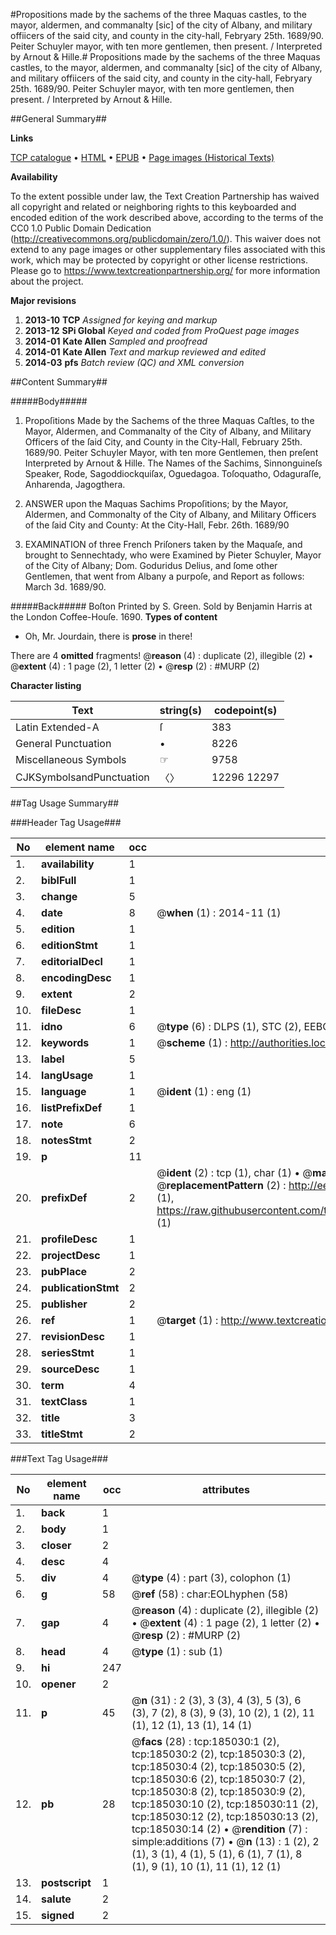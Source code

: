 #Propositions made by the sachems of the three Maquas castles, to the mayor, aldermen, and commanalty [sic] of the city of Albany, and military offiicers of the said city, and county in the city-hall, Febryary 25th. 1689/90. Peiter Schuyler mayor, with ten more gentlemen, then present. / Interpreted by Arnout & Hille.#
Propositions made by the sachems of the three Maquas castles, to the mayor, aldermen, and commanalty [sic] of the city of Albany, and military offiicers of the said city, and county in the city-hall, Febryary 25th. 1689/90. Peiter Schuyler mayor, with ten more gentlemen, then present. / Interpreted by Arnout & Hille.

##General Summary##

**Links**

[TCP catalogue](http://www.ota.ox.ac.uk/tcp/)  • 
[HTML](http://tei.it.ox.ac.uk/tcp/Texts-HTML/free/B09/B09808.html)  • 
[EPUB](http://tei.it.ox.ac.uk/tcp/Texts-EPUB/free/B09/B09808.epub) • 
[Page images (Historical Texts)](https://historicaltexts.jisc.ac.uk/eebo-69648859e)

**Availability**

To the extent possible under law, the Text Creation Partnership has waived all copyright and related or neighboring rights to this keyboarded and encoded edition of the work described above, according to the terms of the CC0 1.0 Public Domain Dedication (http://creativecommons.org/publicdomain/zero/1.0/). This waiver does not extend to any page images or other supplementary files associated with this work, which may be protected by copyright or other license restrictions. Please go to https://www.textcreationpartnership.org/ for more information about the project.

**Major revisions**

1. __2013-10__ __TCP__ *Assigned for keying and markup*
1. __2013-12__ __SPi Global__ *Keyed and coded from ProQuest page images*
1. __2014-01__ __Kate Allen__ *Sampled and proofread*
1. __2014-01__ __Kate Allen__ *Text and markup reviewed and edited*
1. __2014-03__ __pfs__ *Batch review (QC) and XML conversion*

##Content Summary##

#####Body#####

1. Propoſitions Made by the Sachems of the three Maquas Caſtles, to the Mayor, Aldermen, and Commanalty of the City of Albany, and Military Officers of the ſaid City, and County in the City-Hall, February 25th. 1689/90. Peiter Schuyler Mayor, with ten more Gentlemen, then preſent Interpreted by Arnout & Hille. The Names of the Sachims, Sinnonguineſs Speaker, Rode, Sagoddiockquiſax, Oguedagoa. Toſoquatho, Odaguraſſe, Anharenda, Jagogthera.

1. ANSWER upon the Maquas Sachims Propoſitions; by the Mayor, Aldermen, and Commonalty of the City of Albany, and Military Officers of the ſaid City and County: At the City-Hall, Febr. 26th. 1689/90

1. EXAMINATION of three French Priſoners taken by the Maquaſe, and brought to Sennechtady, who were Examined by Pieter Schuyler, Mayor of the City of Albany; Dom. Goduridus Delius, and ſome other Gentlemen, that went from Albany a purpoſe, and Report as follows: March 3d. 1689/90.

#####Back#####
Boſton Printed by S. Green. Sold by Benjamin Harris at the London Coffee-Houſe. 1690.
**Types of content**

  * Oh, Mr. Jourdain, there is **prose** in there!

There are 4 **omitted** fragments! 
 @__reason__ (4) : duplicate (2), illegible (2)  •  @__extent__ (4) : 1 page (2), 1 letter (2)  •  @__resp__ (2) : #MURP (2)

**Character listing**


|Text|string(s)|codepoint(s)|
|---|---|---|
|Latin Extended-A|ſ|383|
|General Punctuation|•|8226|
|Miscellaneous Symbols|☞|9758|
|CJKSymbolsandPunctuation|〈〉|12296 12297|

##Tag Usage Summary##

###Header Tag Usage###

|No|element name|occ|attributes|
|---|---|---|---|
|1.|__availability__|1||
|2.|__biblFull__|1||
|3.|__change__|5||
|4.|__date__|8| @__when__ (1) : 2014-11 (1)|
|5.|__edition__|1||
|6.|__editionStmt__|1||
|7.|__editorialDecl__|1||
|8.|__encodingDesc__|1||
|9.|__extent__|2||
|10.|__fileDesc__|1||
|11.|__idno__|6| @__type__ (6) : DLPS (1), STC (2), EEBO-CITATION (1), OCLC (1), VID (1)|
|12.|__keywords__|1| @__scheme__ (1) : http://authorities.loc.gov/ (1)|
|13.|__label__|5||
|14.|__langUsage__|1||
|15.|__language__|1| @__ident__ (1) : eng (1)|
|16.|__listPrefixDef__|1||
|17.|__note__|6||
|18.|__notesStmt__|2||
|19.|__p__|11||
|20.|__prefixDef__|2| @__ident__ (2) : tcp (1), char (1)  •  @__matchPattern__ (2) : ([0-9\-]+):([0-9IVX]+) (1), (.+) (1)  •  @__replacementPattern__ (2) : http://eebo.chadwyck.com/downloadtiff?vid=$1&page=$2 (1), https://raw.githubusercontent.com/textcreationpartnership/Texts/master/tcpchars.xml#$1 (1)|
|21.|__profileDesc__|1||
|22.|__projectDesc__|1||
|23.|__pubPlace__|2||
|24.|__publicationStmt__|2||
|25.|__publisher__|2||
|26.|__ref__|1| @__target__ (1) : http://www.textcreationpartnership.org/docs/. (1)|
|27.|__revisionDesc__|1||
|28.|__seriesStmt__|1||
|29.|__sourceDesc__|1||
|30.|__term__|4||
|31.|__textClass__|1||
|32.|__title__|3||
|33.|__titleStmt__|2||


###Text Tag Usage###

|No|element name|occ|attributes|
|---|---|---|---|
|1.|__back__|1||
|2.|__body__|1||
|3.|__closer__|2||
|4.|__desc__|4||
|5.|__div__|4| @__type__ (4) : part (3), colophon (1)|
|6.|__g__|58| @__ref__ (58) : char:EOLhyphen (58)|
|7.|__gap__|4| @__reason__ (4) : duplicate (2), illegible (2)  •  @__extent__ (4) : 1 page (2), 1 letter (2)  •  @__resp__ (2) : #MURP (2)|
|8.|__head__|4| @__type__ (1) : sub (1)|
|9.|__hi__|247||
|10.|__opener__|2||
|11.|__p__|45| @__n__ (31) : 2 (3), 3 (3), 4 (3), 5 (3), 6 (3), 7 (2), 8 (3), 9 (3), 10 (2), 1 (2), 11 (1), 12 (1), 13 (1), 14 (1)|
|12.|__pb__|28| @__facs__ (28) : tcp:185030:1 (2), tcp:185030:2 (2), tcp:185030:3 (2), tcp:185030:4 (2), tcp:185030:5 (2), tcp:185030:6 (2), tcp:185030:7 (2), tcp:185030:8 (2), tcp:185030:9 (2), tcp:185030:10 (2), tcp:185030:11 (2), tcp:185030:12 (2), tcp:185030:13 (2), tcp:185030:14 (2)  •  @__rendition__ (7) : simple:additions (7)  •  @__n__ (13) : 1 (2), 2 (1), 3 (1), 4 (1), 5 (1), 6 (1), 7 (1), 8 (1), 9 (1), 10 (1), 11 (1), 12 (1)|
|13.|__postscript__|1||
|14.|__salute__|2||
|15.|__signed__|2||
